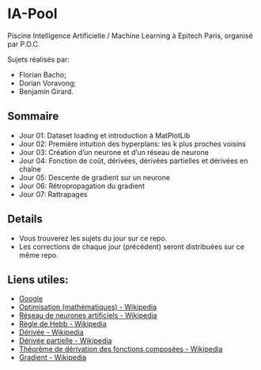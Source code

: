 # IA-Pool
Piscine Intelligence Artificielle / Machine Learning à Epitech Paris, organisé par P.O.C.

Sujets réalisés par:
- Florian Bacho;
- Dorian Voravong;
- Benjamin Girard.

## Sommaire
- Jour 01: Dataset loading et introduction à MatPlotLib
- Jour 02: Première intuition des hyperplans: les k plus proches voisins
- Jour 03: Création d’un neurone et d’un réseau de neurone
- Jour 04: Fonction de coût, dérivées, dérivées partielles et dérivées en chaîne
- Jour 05: Descente de gradient sur un neurone
- Jour 06: Rétropropagation du gradient
- Jour 07: Rattrapages

## Details
- Vous trouverez les sujets du jour sur ce repo.
- Les corrections de chaque jour (précédent) seront distribuées sur ce même repo.

## Liens utiles:
- [Google](https://www.google.com)
- [Optimisation (mathématiques) - Wikipedia](https://fr.wikipedia.org/wiki/Optimisation_(math%C3%A9matiques))
- [Réseau de neurones artificiels - Wikipedia](https://fr.wikipedia.org/wiki/R%C3%A9seau_de_neurones_artificiels)
- [Règle de Hebb - Wikipedia](https://fr.wikipedia.org/wiki/R%C3%A8gle_de_Hebb)
- [Dérivée - Wikipedia](https://fr.wikipedia.org/wiki/D%C3%A9riv%C3%A9e)
- [Dérivée partielle - Wikipedia](https://fr.wikipedia.org/wiki/D%C3%A9riv%C3%A9e_partielle)
- [Théorème de dérivation des fonctions composées - Wikipedia](https://fr.wikipedia.org/wiki/Th%C3%A9or%C3%A8me_de_d%C3%A9rivation_des_fonctions_compos%C3%A9es)
- [Gradient - Wikipedia](https://fr.wikipedia.org/wiki/Gradient)

